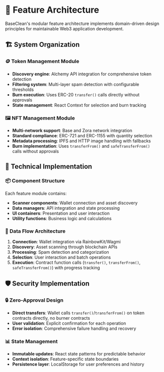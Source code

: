 # 🎯 Feature Architecture

BaseClean's modular feature architecture implements domain-driven design principles for maintainable Web3 application development.

## 🏗️ **System Organization**

### 🪙 **Token Management Module**
- **Discovery engine**: Alchemy API integration for comprehensive token detection
- **Filtering system**: Multi-layer spam detection with configurable thresholds
- **Burn execution**: Uses ERC-20 `transfer()` calls directly without approvals
- **State management**: React Context for selection and burn tracking

### 🖼️ **NFT Management Module**  
- **Multi-network support**: Base and Zora network integration
- **Standard compliance**: ERC-721 and ERC-1155 with quantity selection
- **Metadata processing**: IPFS and HTTP image handling with fallbacks
- **Burn implementation**: Uses `transferFrom()` and `safeTransferFrom()` calls without approvals

## 🔧 **Technical Implementation**

### 📦 **Component Structure**
Each feature module contains:
- **Scanner components**: Wallet connection and asset discovery
- **Data managers**: API integration and state processing  
- **UI containers**: Presentation and user interaction
- **Utility functions**: Business logic and calculations

### 🔄 **Data Flow Architecture**
1. **Connection**: Wallet integration via RainbowKit/Wagmi
2. **Discovery**: Asset scanning through blockchain APIs
3. **Processing**: Spam detection and categorization
4. **Selection**: User interaction and batch operations
5. **Execution**: Contract function calls (`transfer()`, `transferFrom()`, `safeTransferFrom()`) with progress tracking

## 🛡️ **Security Implementation**

### 🔒 **Zero-Approval Design**
- **Direct transfers**: Wallet calls `transfer()`/`transferFrom()` on token contracts directly, no burner contracts
- **User validation**: Explicit confirmation for each operation
- **Error isolation**: Comprehensive failure handling and recovery

### 📊 **State Management**
- **Immutable updates**: React state patterns for predictable behavior
- **Context isolation**: Feature-specific state boundaries
- **Persistence layer**: LocalStorage for user preferences and history 